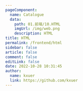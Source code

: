 ```yaml
---
pageComponent: 
  name: Catalogue
  data: 
    path: 01.前端/10.HTML
    imgUrl: /img/web.png
    description: HTML
title: HTML
permalink: /frontend/html
sidebar: false
article: false
comment: false
editLink: false
date: 2022-10-28 10:31:45
author: 
  name: kxuer
  link: https://github.com/kxuer
---
```


